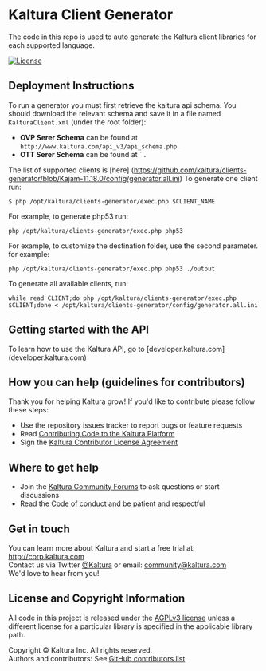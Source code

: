 # Kaltura Client Generator
The code in this repo is used to auto generate the Kaltura client libraries for each supported language.

[![License](https://img.shields.io/badge/license-AGPLv3-blue.svg)](http://www.gnu.org/licenses/agpl-3.0.html)

## Deployment Instructions

To run a generator you must first retrieve the kaltura api schema. You should download the relevant schema and save it in a file named `KalturaClient.xml` (under the root folder):
- **OVP Serer Schema** can be found at `http://www.kaltura.com/api_v3/api_schema.php`.
- **OTT Serer Schema** can be found at ``.

The list of supported clients is [here] (https://github.com/kaltura/clients-generator/blob/Kajam-11.18.0/config/generator.all.ini)
To generate one client run:
```
$ php /opt/kaltura/clients-generator/exec.php $CLIENT_NAME
```

For example, to generate php53 run:
```
php /opt/kaltura/clients-generator/exec.php php53
```

For example, to customize the destination folder, use the second parameter. for example:
```
php /opt/kaltura/clients-generator/exec.php php53 ./output
```

To generate all available clients, run:
```
while read CLIENT;do php /opt/kaltura/clients-generator/exec.php $CLIENT;done < /opt/kaltura/clients-generator/config/generator.all.ini
```

## Getting started with the API
To learn how to use the Kaltura API, go to [developer.kaltura.com] (developer.kaltura.com)

## How you can help (guidelines for contributors) 
Thank you for helping Kaltura grow! If you'd like to contribute please follow these steps:
* Use the repository issues tracker to report bugs or feature requests
* Read [Contributing Code to the Kaltura Platform](https://github.com/kaltura/platform-install-packages/blob/master/doc/Contributing-to-the-Kaltura-Platform.md)
* Sign the [Kaltura Contributor License Agreement](https://agentcontribs.kaltura.org/)

## Where to get help
* Join the [Kaltura Community Forums](https://forum.kaltura.org/) to ask questions or start discussions
* Read the [Code of conduct](https://forum.kaltura.org/faq) and be patient and respectful

## Get in touch
You can learn more about Kaltura and start a free trial at: http://corp.kaltura.com    
Contact us via Twitter [@Kaltura](https://twitter.com/Kaltura) or email: community@kaltura.com  
We'd love to hear from you!

## License and Copyright Information
All code in this project is released under the [AGPLv3 license](http://www.gnu.org/licenses/agpl-3.0.html) unless a different license for a particular library is specified in the applicable library path.   

Copyright © Kaltura Inc. All rights reserved.   
Authors and contributors: See [GitHub contributors list](https://github.com/kaltura/mwEmbed/graphs/contributors).  
